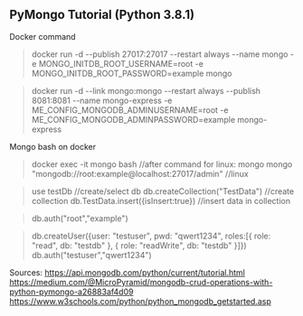 ## PyMongo Tutorial (Python 3.8.1)

Docker command

>docker run -d --publish 27017:27017 --restart always --name mongo -e MONGO_INITDB_ROOT_USERNAME=root -e MONGO_INITDB_ROOT_PASSWORD=example mongo

>docker run -d --link mongo:mongo --restart always --publish 8081:8081 --name mongo-express -e ME_CONFIG_MONGODB_ADMINUSERNAME=root -e ME_CONFIG_MONGODB_ADMINPASSWORD=example mongo-express

Mongo bash on docker
> docker exec -it mongo bash //after command for linux: mongo
> mongo "mongodb://root:example@localhost:27017/admin" //linux

> use testDb //create/select db
> db.createCollection("TestData") //create collection
> db.TestData.insert({isInsert:true}) //insert data in collection
 
> db.auth("root","example")
 
> db.createUser({user: "testuser", pwd: "qwert1234", roles:[{ role: "read", db: "testdb" }, { role: "readWrite", db: "testdb" }]})
> db.auth("testuser","qwert1234")

Sources: https://api.mongodb.com/python/current/tutorial.html
https://medium.com/@MicroPyramid/mongodb-crud-operations-with-python-pymongo-a26883af4d09
https://www.w3schools.com/python/python_mongodb_getstarted.asp
